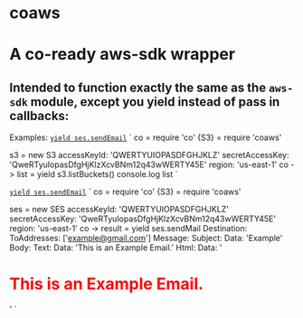 # coaws
A co-ready aws-sdk wrapper
================

Intended to function exactly the same as the `aws-sdk` module, except you yield instead of pass in callbacks:
---------------------------------------

Examples:
[`yield ses.sendEmail`](http://docs.aws.amazon.com/AWSJavaScriptSDK/latest/AWS/S3.html#listBuckets-property)
`
co = require 'co'
{S3} = require 'coaws'

s3 = new S3
  accessKeyId: 'QWERTYUIOPASDFGHJKLZ'
  secretAccessKey: 'QweRTyuIopasDfgHjKlzXcvBNm12q43wWERTY45E'
  region: 'us-east-1'
co ->
  list = yield s3.listBuckets()
  console.log list
`

[`yield ses.sendEmail`](http://docs.aws.amazon.com/AWSJavaScriptSDK/latest/AWS/SES.html#sendEmail-property)
`
co = require 'co'
{S3} = require 'coaws'

ses = new SES
  accessKeyId: 'QWERTYUIOPASDFGHJKLZ'
  secretAccessKey: 'QweRTyuIopasDfgHjKlzXcvBNm12q43wWERTY45E'
  region: 'us-east-1'
co ->
  result = yield ses.sendMail
    Destination: ToAddresses: ['example@gmail.com']
    Message:
      Subject: Data: 'Example'
      Body:
        Text: Data: 'This is an Example Email.'
        Html: Data: '<h1 style="color:red;">This is an Example Email.</h1>'
`
